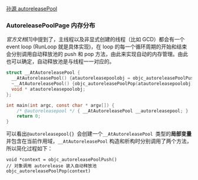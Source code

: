 [孙源 autoreleasePool](https://blog.sunnyxx.com/2014/10/15/behind-autorelease/)

### AutoreleasePoolPage 内存分布

*官方文档*[1]中提到了，主线程以及非显式创建的线程（比如 GCD）都会有一个 event loop (RunLoop 就是具体实现)，在 loop 的每一个循环周期的开始和结束会分别调用自动释放池的 push 和 pop 方法，由此来实现自动的内存管理。由此也可以确定，自动释放池是与线程一一对应的。

```c
struct __AtAutoreleasePool {
  __AtAutoreleasePool() {atautoreleasepoolobj = objc_autoreleasePoolPush();}
  ~__AtAutoreleasePool() {objc_autoreleasePoolPop(atautoreleasepoolobj);}
  void * atautoreleasepoolobj;
};

int main(int argc, const char * argv[]) {
    /* @autoreleasepool */ { __AtAutoreleasePool __autoreleasepool; }
    return 0;
}
```

可以看出`@autoreleasepool{} `会创建一个`__AtAutoreleasePool `类型的**局部变量**并包含在当前作用域，`__AtAutoreleasePool` 构造和析构时分别调用了两个方法，所以简化过程如下：

```objc
void *context = objc_autoreleasePoolPush()
// 对象调用 autorelease 装入自动释放池
objc_autoreleasePoolPop(context)
```

